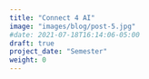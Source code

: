 ```yaml
---
title: "Connect 4 AI"
image: "images/blog/post-5.jpg"
#date: 2021-07-18T16:14:06-05:00
draft: true
project_date: "Semester"
weight: 0
---
```


